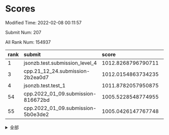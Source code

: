 # Scores

Modified Time: 2022-02-08 00:11:57

Submit Num: 207

All Rank Num: 154937

| rank |               submit               |       score        |       sigma        | pk_num |
| :--- | :--------------------------------- | :----------------- | :----------------- | :----- |
| 1    | jsonzb.test.submission_level_4     | 1012.8268796790711 | 0.7826100016656469 | 2992   |
| 3    | cpp.21_12_24.submission-2b2ea0d7   | 1012.0154863734235 | 0.7938917059223466 | 2999   |
| 4    | jsonzb.test.test_1                 | 1011.8782057950875 | 0.7830335424484991 | 2997   |
| 54   | cpp.2022_01_09.submission-816672bd | 1005.5228548774955 | 0.7157328629476365 | 2994   |
| 55   | cpp.2022_01_09.submission-5b0e3de2 | 1005.0426147767748 | 0.7103533547206626 | 2991   |


<details>
<summary>全部</summary>

| rank |                 submit                 |       score        |       sigma        | pk_num |
| :--- | :------------------------------------- | :----------------- | :----------------- | :----- |
| 1    | jsonzb.test.submission_level_4         | 1012.8268796790711 | 0.7826100016656469 | 2992   |
| 2    | gobigger.level_3.submission_level_3_18 | 1012.696315003906  | 0.804511910063316  | 2996   |
| 3    | cpp.21_12_24.submission-2b2ea0d7       | 1012.0154863734235 | 0.7938917059223466 | 2999   |
| 4    | jsonzb.test.test_1                     | 1011.8782057950875 | 0.7830335424484991 | 2997   |
| 5    | gobigger.level_3.submission_level_3_30 | 1011.4248012511409 | 0.7929187846595408 | 2998   |
| 6    | gobigger.level_3.submission_level_3_23 | 1011.1402718378885 | 0.7763440677265877 | 2998   |
| 7    | gobigger.level_3.submission_level_3_6  | 1010.9199097682247 | 0.7499507902743955 | 2997   |
| 8    | gobigger.level_3.submission_level_3_40 | 1010.7265767185131 | 0.7504786617180649 | 2994   |
| 9    | gobigger.level_3.submission_level_3_1  | 1010.7210300296247 | 0.7961195510126271 | 2993   |
| 10   | gobigger.level_3.submission_level_3_33 | 1010.7155895241012 | 0.7683584448477234 | 2999   |
| 11   | gobigger.level_3.submission_level_3_8  | 1010.5716372785745 | 0.7575415577241273 | 2996   |
| 12   | gobigger.level_3.submission_level_3_49 | 1010.2132261399835 | 0.7574558957639478 | 2990   |
| 13   | gobigger.level_3.submission_level_3_35 | 1010.1858023387224 | 0.7517856450259249 | 2996   |
| 14   | gobigger.level_3.submission_level_3_24 | 1010.1408364507279 | 0.7580441340847818 | 2994   |
| 15   | gobigger.level_3.submission_level_3_3  | 1010.1406292173276 | 0.7635001318371412 | 2993   |
| 16   | gobigger.level_3.submission_level_3_28 | 1010.076473885747  | 0.7419605424852285 | 2992   |
| 17   | gobigger.level_3.submission_level_3_32 | 1010.0493185233056 | 0.7589511767396819 | 2999   |
| 18   | gobigger.level_3.submission_level_3_26 | 1010.0398719254322 | 0.7596224769665618 | 2988   |
| 19   | gobigger.level_3.submission_level_3_4  | 1009.9613037181149 | 0.7526327776265778 | 2995   |
| 20   | gobigger.level_3.submission_level_3_29 | 1009.9445336070193 | 0.77832105743554   | 2996   |
| 21   | gobigger.level_3.submission_level_3_48 | 1009.9390505311037 | 0.7593800837366096 | 2993   |
| 22   | gobigger.level_3.submission_level_3_19 | 1009.9090319808191 | 0.7501258328491398 | 2990   |
| 23   | gobigger.level_3.submission_level_3_20 | 1009.8999548619491 | 0.7515572485987949 | 2992   |
| 24   | gobigger.level_3.submission_level_3_38 | 1009.8729705911766 | 0.7582804750522751 | 2995   |
| 25   | gobigger.level_3.submission_level_3_31 | 1009.8346951861282 | 0.7592417932756653 | 2997   |
| 26   | gobigger.level_3.submission_level_3_0  | 1009.8323513501076 | 0.7399567343183133 | 2998   |
| 27   | gobigger.level_3.submission_level_3_39 | 1009.8019351948992 | 0.7578422842402269 | 2993   |
| 28   | gobigger.level_3.submission_level_3_9  | 1009.7690557968014 | 0.7399019563624277 | 2987   |
| 29   | gobigger.level_3.submission_level_3_11 | 1009.7464051933716 | 0.7530764900578847 | 2997   |
| 30   | gobigger.level_3.submission_level_3_2  | 1009.7374625261116 | 0.7994093414183844 | 2991   |
| 31   | gobigger.level_3.submission_level_3_10 | 1009.6923454992483 | 0.7387814906098921 | 2997   |
| 32   | gobigger.level_3.submission_level_3_43 | 1009.61483688247   | 0.7476216048249128 | 2993   |
| 33   | gobigger.level_3.submission_level_3_16 | 1009.567544423109  | 0.7432464743397816 | 2997   |
| 34   | gobigger.level_3.submission_level_3_37 | 1009.4963455073082 | 0.7570080856691318 | 2995   |
| 35   | gobigger.level_3.submission_level_3_5  | 1009.4710823857664 | 0.7572263221506316 | 2997   |
| 36   | gobigger.level_3.submission_level_3_42 | 1009.399796075105  | 0.7428938146117912 | 2993   |
| 37   | gobigger.level_3.submission_level_3_14 | 1009.3972998769099 | 0.7362354638684335 | 2990   |
| 38   | gobigger.level_3.submission_level_3_41 | 1009.3687484141446 | 0.7375832673126943 | 2995   |
| 39   | gobigger.level_3.submission_level_3_22 | 1009.3614339397842 | 0.7829906578788957 | 2996   |
| 40   | gobigger.level_3.submission_level_3_34 | 1009.2938199257502 | 0.7389365917374788 | 2994   |
| 41   | gobigger.level_3.submission_level_3_13 | 1009.1911794418543 | 0.7308813003731252 | 2994   |
| 42   | gobigger.level_3.submission_level_3_25 | 1009.1694799849771 | 0.759495193137603  | 2995   |
| 43   | gobigger.level_3.submission_level_3_46 | 1009.1294237483592 | 0.7463488715054027 | 2997   |
| 44   | gobigger.level_3.submission_level_3_36 | 1008.9994095524668 | 0.7531930508341965 | 2990   |
| 45   | gobigger.level_3.submission_level_3_27 | 1008.9720331926518 | 0.744655823795917  | 2997   |
| 46   | gobigger.level_3.submission_level_3_12 | 1008.7964680701948 | 0.745220210815344  | 2994   |
| 47   | gobigger.level_3.submission_level_3_17 | 1008.7639480368258 | 0.7329644341385005 | 2989   |
| 48   | gobigger.level_3.submission_level_3_15 | 1008.635485973087  | 0.7646915161351554 | 2993   |
| 49   | gobigger.level_3.submission_level_3_44 | 1008.6262144599299 | 0.7556254100553617 | 3000   |
| 50   | gobigger.level_3.submission_level_3_21 | 1008.6082443694702 | 0.7440186595136897 | 2989   |
| 51   | gobigger.level_3.submission_level_3_45 | 1008.5529801735728 | 0.7534667522870137 | 2991   |
| 52   | gobigger.level_3.submission_level_3_47 | 1008.4070251382128 | 0.7370071669865624 | 2993   |
| 53   | gobigger.level_3.submission_level_3_7  | 1007.6723434172867 | 0.7448434599483695 | 2996   |
| 54   | cpp.2022_01_09.submission-816672bd     | 1005.5228548774955 | 0.7157328629476365 | 2994   |
| 55   | cpp.2022_01_09.submission-5b0e3de2     | 1005.0426147767748 | 0.7103533547206626 | 2991   |
| 56   | gobigger.level_1.submission_level_1_25 | 1004.8013829535544 | 0.7267315265139308 | 2995   |
| 57   | gobigger.level_1.submission_level_1_12 | 1004.7628813516804 | 0.7223286265551009 | 2998   |
| 58   | gobigger.level_1.submission_level_1_29 | 1004.5807829243853 | 0.7119090134609064 | 2995   |
| 59   | gobigger.level_1.submission_level_1_2  | 1004.3295421922555 | 0.7086342903323597 | 2995   |
| 60   | gobigger.level_1.submission_level_1_30 | 1004.3099118538154 | 0.7183993894799524 | 2990   |
| 61   | gobigger.level_1.submission_level_1_19 | 1004.2506027842335 | 0.7217108110402486 | 2997   |
| 62   | gobigger.level_1.submission_level_1_9  | 1004.2436269384384 | 0.7158822084607906 | 2996   |
| 63   | gobigger.level_1.submission_level_1_34 | 1004.0286644188361 | 0.7123133226347387 | 3000   |
| 64   | gobigger.level_1.submission_level_1_28 | 1003.9993122480479 | 0.7128914589690993 | 2992   |
| 65   | gobigger.level_1.submission_level_1_21 | 1003.9964136913145 | 0.7093316788918305 | 2995   |
| 66   | gobigger.level_1.submission_level_1_46 | 1003.9813597953222 | 0.7367167862576918 | 2999   |
| 67   | gobigger.level_1.submission_level_1_26 | 1003.9275579426478 | 0.7137945235432116 | 2994   |
| 68   | gobigger.level_1.submission_level_1_14 | 1003.8318217559287 | 0.7083851026455492 | 2997   |
| 69   | gobigger.level_1.submission_level_1_37 | 1003.802618027565  | 0.7286150923969547 | 2994   |
| 70   | gobigger.level_1.submission_level_1_20 | 1003.7434858075562 | 0.7064245786354896 | 2996   |
| 71   | gobigger.level_1.submission_level_1_7  | 1003.7130109158763 | 0.7291809423669219 | 2996   |
| 72   | gobigger.level_1.submission_level_1_6  | 1003.6521314913438 | 0.7249478939378969 | 2992   |
| 73   | gobigger.level_1.submission_level_1_39 | 1003.6494722100049 | 0.7117654195905616 | 2996   |
| 74   | gobigger.level_1.submission_level_1_15 | 1003.6007992771991 | 0.7157982811443894 | 2992   |
| 75   | gobigger.level_1.submission_level_1_42 | 1003.5847825671013 | 0.7165494530854442 | 2995   |
| 76   | gobigger.level_1.submission_level_1_24 | 1003.5689661574669 | 0.7100399901450246 | 2992   |
| 77   | gobigger.level_1.submission_level_1_8  | 1003.4988018461808 | 0.715006715174269  | 2993   |
| 78   | gobigger.level_1.submission_level_1_3  | 1003.4603380412896 | 0.7029559587853641 | 2996   |
| 79   | gobigger.level_1.submission_level_1_48 | 1003.419617607912  | 0.7183532900151963 | 2990   |
| 80   | gobigger.level_1.submission_level_1_47 | 1003.4136711182731 | 0.7092531305358483 | 2993   |
| 81   | gobigger.level_1.submission_level_1_11 | 1003.3955682556823 | 0.7031558293163752 | 2994   |
| 82   | gobigger.level_1.submission_level_1_1  | 1003.33542006722   | 0.720310393811293  | 2994   |
| 83   | gobigger.level_1.submission_level_1_13 | 1003.1847659089752 | 0.7103227239988004 | 2991   |
| 84   | gobigger.level_1.submission_level_1_22 | 1003.1272164000966 | 0.7158664612238066 | 2991   |
| 85   | gobigger.level_1.submission_level_1_41 | 1003.0861508037564 | 0.700105529648633  | 2992   |
| 86   | gobigger.level_1.submission_level_1_35 | 1003.0857975180202 | 0.719114040025239  | 2991   |
| 87   | gobigger.level_1.submission_level_1_23 | 1003.0705130462037 | 0.7082497246454897 | 2992   |
| 88   | gobigger.level_1.submission_level_1_44 | 1003.0003848311686 | 0.7061176707599063 | 2991   |
| 89   | gobigger.level_1.submission_level_1_27 | 1002.9729532448848 | 0.7078914589372444 | 2993   |
| 90   | gobigger.level_1.submission_level_1_49 | 1002.9665764544724 | 0.7104995990791172 | 2992   |
| 91   | gobigger.level_1.submission_level_1_38 | 1002.9273360525331 | 0.7235422670885906 | 2992   |
| 92   | gobigger.level_1.submission_level_1_4  | 1002.9009753457859 | 0.7193367923347495 | 2997   |
| 93   | gobigger.level_1.submission_level_1_18 | 1002.7491118586183 | 0.7161205625701456 | 2991   |
| 94   | gobigger.level_1.submission_level_1_45 | 1002.7490697555372 | 0.7192098955531153 | 2996   |
| 95   | gobigger.level_1.submission_level_1_32 | 1002.6930722111688 | 0.7192537173190169 | 2992   |
| 96   | gobigger.level_1.submission_level_1_40 | 1002.6642794619002 | 0.717363155536538  | 2995   |
| 97   | gobigger.level_1.submission_level_1_31 | 1002.641100894427  | 0.7097134639329192 | 2996   |
| 98   | gobigger.level_1.submission_level_1_17 | 1002.6184614376415 | 0.7176262900735302 | 2992   |
| 99   | gobigger.level_1.submission_level_1_33 | 1002.5965481647141 | 0.713227758791705  | 2998   |
| 100  | gobigger.level_1.submission_level_1_43 | 1002.5701061612539 | 0.7256396542026762 | 2996   |
| 101  | gobigger.level_1.submission_level_1_16 | 1002.4184134825033 | 0.7141231972428165 | 2993   |
| 102  | gobigger.level_1.submission_level_1_10 | 1002.3056232850348 | 0.7062878395477838 | 2995   |
| 103  | gobigger.level_1.submission_level_1_0  | 1002.0464585556842 | 0.7073550695596832 | 3002   |
| 104  | gobigger.level_1.submission_level_1_5  | 1001.9363463716703 | 0.7182107184846084 | 2995   |
| 105  | gobigger.level_1.submission_level_1_36 | 1001.919001580249  | 0.7115639673905279 | 2994   |
| 106  | gobigger.random.submission_random_24   | 998.0457771967942  | 0.7106801098399594 | 2994   |
| 107  | gobigger.random.submission_random_41   | 997.4065380202893  | 0.7087406404867497 | 2991   |
| 108  | gobigger.random.submission_random_45   | 997.0798934354757  | 0.7246492581419206 | 2994   |
| 109  | gobigger.random.submission_random_8    | 997.0263428676753  | 0.7073598668076263 | 2994   |
| 110  | gobigger.random.submission_random_1    | 996.8149368973272  | 0.7273580318753458 | 2992   |
| 111  | gobigger.random.submission_random_26   | 996.7259521600033  | 0.7022060315255831 | 2998   |
| 112  | gobigger.random.submission_random_40   | 996.7154128854085  | 0.7105200487689817 | 2999   |
| 113  | gobigger.random.submission_random_12   | 996.705986889934   | 0.7009648156029228 | 2994   |
| 114  | gobigger.random.submission_random_43   | 996.5922417047404  | 0.7147665617732558 | 2996   |
| 115  | gobigger.random.submission_random_25   | 996.5796519982771  | 0.732978169901912  | 2992   |
| 116  | gobigger.random.submission_random_48   | 996.5604197285845  | 0.7083639583376207 | 2996   |
| 117  | gobigger.random.submission_random_22   | 996.4501983211793  | 0.6973182509091592 | 2990   |
| 118  | gobigger.random.submission_random_38   | 996.4067107273997  | 0.7137898967377828 | 2995   |
| 119  | gobigger.random.submission_random_2    | 996.3997064079886  | 0.697922563880401  | 2999   |
| 120  | gobigger.random.submission_random_13   | 996.3340258961085  | 0.6986854594244635 | 2994   |
| 121  | gobigger.random.submission_random_16   | 996.329191795167   | 0.704218679428591  | 2998   |
| 122  | gobigger.random.submission_random_32   | 996.3219236520121  | 0.718292045812721  | 2996   |
| 123  | gobigger.random.submission_random_47   | 996.3186970114567  | 0.7211018215630924 | 2993   |
| 124  | gobigger.random.submission_random_21   | 996.2649848735379  | 0.7202010162969178 | 2995   |
| 125  | gobigger.random.submission_random_3    | 996.1767265588621  | 0.7215368245094803 | 2996   |
| 126  | gobigger.random.submission_random_6    | 996.1564284192298  | 0.7091445176340346 | 2997   |
| 127  | gobigger.random.submission_random_37   | 996.0173546838072  | 0.6985976534237006 | 2995   |
| 128  | gobigger.random.submission_random_30   | 995.9493205014587  | 0.7065987324689269 | 2997   |
| 129  | gobigger.random.submission_random_44   | 995.9483434119462  | 0.7163063662739734 | 2999   |
| 130  | gobigger.random.submission_random_35   | 995.9157224253587  | 0.7068010968899553 | 2994   |
| 131  | gobigger.random.submission_random_33   | 995.9145771088429  | 0.732418764236046  | 2991   |
| 132  | gobigger.random.submission_random_17   | 995.9133593377851  | 0.7149780710337318 | 2993   |
| 133  | gobigger.random.submission_random_42   | 995.9112004913405  | 0.7239207028891405 | 2994   |
| 134  | gobigger.random.submission_random_23   | 995.8265887390671  | 0.7140760305179358 | 2990   |
| 135  | gobigger.random.submission_random_15   | 995.7464600922799  | 0.708798207808293  | 2995   |
| 136  | gobigger.random.submission_random_28   | 995.746092513026   | 0.7128295197174146 | 2996   |
| 137  | gobigger.random.submission_random_9    | 995.7240610597872  | 0.716624793578766  | 2988   |
| 138  | gobigger.random.submission_random_34   | 995.6728151755872  | 0.7087820675436929 | 2993   |
| 139  | gobigger.random.submission_random_29   | 995.6147867136472  | 0.7156658869198342 | 2990   |
| 140  | gobigger.random.submission_random_39   | 995.5836434923442  | 0.720792145185645  | 2999   |
| 141  | gobigger.random.submission_random_4    | 995.4985996678994  | 0.7141729219010631 | 2992   |
| 142  | gobigger.random.submission_random_36   | 995.4497622307014  | 0.7085372750758253 | 2995   |
| 143  | gobigger.random.submission_random_31   | 995.4067558940308  | 0.6967364208145449 | 2992   |
| 144  | gobigger.random.submission_random_5    | 995.4033692243978  | 0.7118294567024177 | 2993   |
| 145  | gobigger.random.submission_random_27   | 995.3428663413758  | 0.7118935693366243 | 2992   |
| 146  | gobigger.random.submission_random_19   | 995.2754148717052  | 0.7102667244368283 | 2994   |
| 147  | gobigger.random.submission_random_49   | 995.2364087866406  | 0.710730367519748  | 2990   |
| 148  | gobigger.random.submission_random_18   | 995.0961050766889  | 0.716268855914472  | 2991   |
| 149  | gobigger.random.submission_random_10   | 995.0116762734409  | 0.6997215637555187 | 2996   |
| 150  | gobigger.random.submission_random_20   | 994.995122615395   | 0.7108753354813102 | 2992   |
| 151  | gobigger.random.submission_random_0    | 994.9502228275215  | 0.7210325377826393 | 2996   |
| 152  | gobigger.random.submission_random_7    | 994.8774928266832  | 0.7236205488984546 | 2991   |
| 153  | gobigger.random.submission_random_46   | 994.5881525071769  | 0.7036499694547246 | 2996   |
| 154  | gobigger.random.submission_random_14   | 994.4910201226699  | 0.7062621532613357 | 2989   |
| 155  | gobigger.level_2.submission_level_2_31 | 994.3914332219105  | 0.714206855892077  | 2995   |
| 156  | gobigger.level_2.submission_level_2_33 | 994.0442922914024  | 0.7430430958980812 | 2991   |
| 157  | gobigger.random.submission_random_11   | 993.9621078677392  | 0.7283234537878869 | 2999   |
| 158  | gobigger.level_2.submission_level_2_1  | 993.8764661572719  | 0.727324734028019  | 2990   |
| 159  | gobigger.level_2.submission_level_2_12 | 993.8556804067094  | 0.750277793229487  | 2996   |
| 160  | gobigger.level_2.submission_level_2_5  | 993.8031261306588  | 0.73803600378375   | 2995   |
| 161  | gobigger.level_2.submission_level_2_6  | 993.5901656519857  | 0.7493023313204371 | 2992   |
| 162  | gobigger.level_2.submission_level_2_7  | 993.3474407733885  | 0.7388229212782436 | 3001   |
| 163  | gobigger.level_2.submission_level_2_30 | 993.313507520965   | 0.7488684441761793 | 2995   |
| 164  | gobigger.level_2.submission_level_2_38 | 993.2246987623209  | 0.7359469472979846 | 2989   |
| 165  | gobigger.level_2.submission_level_2_44 | 993.1202413992168  | 0.7232913343616385 | 2993   |
| 166  | gobigger.level_2.submission_level_2_22 | 993.0388945807498  | 0.7356665091514437 | 2991   |
| 167  | gobigger.level_2.submission_level_2_45 | 992.749452796911   | 0.7330386274190792 | 2992   |
| 168  | gobigger.level_2.submission_level_2_32 | 992.7185306146845  | 0.740552203740615  | 2987   |
| 169  | gobigger.level_2.submission_level_2_29 | 992.684677968949   | 0.7510918248906597 | 2994   |
| 170  | gobigger.level_2.submission_level_2_24 | 992.6604721147331  | 0.7378295097819055 | 2991   |
| 171  | gobigger.level_2.submission_level_2_23 | 992.6349621560297  | 0.7383657360349006 | 2994   |
| 172  | gobigger.level_2.submission_level_2_8  | 992.6110781876658  | 0.730579259949803  | 2998   |
| 173  | gobigger.level_2.submission_level_2_49 | 992.611025886391   | 0.7359218465543065 | 2994   |
| 174  | gobigger.level_2.submission_level_2_18 | 992.5721887848263  | 0.7443680510712184 | 2997   |
| 175  | gobigger.level_2.submission_level_2_10 | 992.5671672571061  | 0.7413299748097529 | 2995   |
| 176  | gobigger.level_2.submission_level_2_11 | 992.5666214762609  | 0.7612256722919687 | 2993   |
| 177  | gobigger.level_2.submission_level_2_40 | 992.3409921760475  | 0.7551019511986242 | 2990   |
| 178  | gobigger.level_2.submission_level_2_43 | 992.3085120257049  | 0.76529091934855   | 2996   |
| 179  | gobigger.level_2.submission_level_2_25 | 992.2789700505136  | 0.7546849228580551 | 2992   |
| 180  | gobigger.level_2.submission_level_2_26 | 992.2683797227643  | 0.7235399420241376 | 2998   |
| 181  | gobigger.level_2.submission_level_2_3  | 992.2624157068402  | 0.7492191084226546 | 2993   |
| 182  | gobigger.level_2.submission_level_2_28 | 992.1626321173836  | 0.7516295791360442 | 2992   |
| 183  | gobigger.level_2.submission_level_2_41 | 992.1576201429699  | 0.7518348639763092 | 2989   |
| 184  | gobigger.level_2.submission_level_2_13 | 992.0718543257569  | 0.7539590327113559 | 2994   |
| 185  | gobigger.level_2.submission_level_2_47 | 991.9795500989856  | 0.7789261680137508 | 2990   |
| 186  | gobigger.level_2.submission_level_2_37 | 991.823209349442   | 0.7619253791797508 | 2996   |
| 187  | gobigger.level_2.submission_level_2_14 | 991.7813136412962  | 0.7618585068107848 | 2993   |
| 188  | gobigger.level_2.submission_level_2_4  | 991.7570090156198  | 0.7402780694644137 | 2991   |
| 189  | gobigger.level_2.submission_level_2_48 | 991.7396640941528  | 0.7387322198468852 | 2993   |
| 190  | gobigger.level_2.submission_level_2_9  | 991.7016427693492  | 0.7609180240994813 | 2994   |
| 191  | gobigger.level_2.submission_level_2_17 | 991.6846350389719  | 0.7454036049432542 | 2995   |
| 192  | gobigger.level_2.submission_level_2_39 | 991.533566633331   | 0.7541183525473536 | 2992   |
| 193  | gobigger.level_2.submission_level_2_19 | 991.4893864180942  | 0.7452664045188134 | 2997   |
| 194  | gobigger.level_2.submission_level_2_21 | 991.4716000180741  | 0.7416450727548184 | 2995   |
| 195  | gobigger.level_2.submission_level_2_46 | 991.4536953414417  | 0.7475265180374995 | 2993   |
| 196  | gobigger.level_2.submission_level_2_35 | 991.3823102572733  | 0.7553673162513015 | 2996   |
| 197  | gobigger.level_2.submission_level_2_2  | 991.3606076343744  | 0.7499822294309382 | 2999   |
| 198  | gobigger.level_2.submission_level_2_16 | 991.3591234699473  | 0.7544365596257382 | 2989   |
| 199  | gobigger.level_2.submission_level_2_27 | 991.0242717955426  | 0.7445759453814916 | 2994   |
| 200  | gobigger.level_2.submission_level_2_15 | 990.7373292512017  | 0.7657564770919527 | 2995   |
| 201  | gobigger.level_2.submission_level_2_0  | 990.7249417565475  | 0.7582910554134576 | 2994   |
| 202  | gobigger.level_2.submission_level_2_36 | 990.412043750512   | 0.7641322424145873 | 2991   |
| 203  | gobigger.level_2.submission_level_2_42 | 990.2847289026117  | 0.7506950542389107 | 2992   |
| 204  | gobigger.level_2.submission_level_2_34 | 989.6828035040608  | 0.7868007705561365 | 2988   |
| 205  | gobigger.level_2.submission_level_2_20 | 989.2042806717442  | 0.7845005877796823 | 2986   |
| 206  | gobigger.none.submission_none_0        | 976.0750467041148  | 1.4471803260980889 | 2992   |
| 207  | gobigger.none.submission_none_1        | 973.6964232746526  | 1.8194036988567837 | 2996   |

</details>
